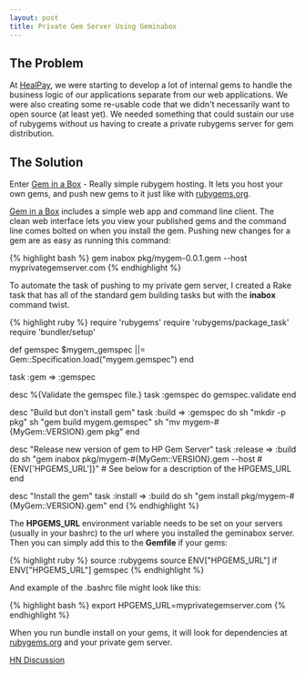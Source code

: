```yaml
---
layout: post
title: Private Gem Server Using Geminabox
---
```


The Problem
-----------

At [HealPay](http://www.healpay.com), we were starting to develop a lot of internal gems to handle the business logic of our applications separate from our web applications. We were also creating some re-usable code that we didn't necessarily want to open source (at least yet). We needed something that could sustain our use of rubygems without us having to create a private rubygems server for gem distribution.

The Solution
------------

Enter [Gem in a Box](https://github.com/cwninja/geminabox) - Really simple rubygem hosting. It lets you host your own gems, and push new gems to it just like with [rubygems.org](http://rubygems.org).

[Gem in a Box](https://github.com/cwninja/geminabox) includes a simple web app and command line client. The clean web interface lets you view your published gems and the command line comes bolted on when you install the gem. Pushing new changes for a gem are as easy as running this command:

{% highlight bash %}
gem inabox pkg/mygem-0.0.1.gem --host myprivategemserver.com
{% endhighlight %}

To automate the task of pushing to my private gem server, I created a Rake task that has all of the standard gem building tasks but with the **inabox** command twist.

{% highlight ruby %}
require 'rubygems'
require 'rubygems/package_task'
require 'bundler/setup'

def gemspec
  $mygem_gemspec ||= Gem::Specification.load("mygem.gemspec")
end

task :gem => :gemspec

desc %{Validate the gemspec file.}
task :gemspec do
  gemspec.validate
end

desc "Build but don't install gem"
task :build => :gemspec do
  sh "mkdir -p pkg"
  sh "gem build mygem.gemspec"
  sh "mv mygem-#{MyGem::VERSION}.gem pkg"
end

desc "Release new version of gem to HP Gem Server"
task :release => :build do
  sh "gem inabox pkg/mygem-#{MyGem::VERSION}.gem --host #{ENV['HPGEMS_URL']}" # See below for a description of the HPGEMS_URL 
end

desc "Install the gem"
task :install => :build do
  sh "gem install pkg/mygem-#{MyGem::VERSION}.gem"
end
{% endhighlight %}

The **HPGEMS_URL** environment variable needs to be set on your servers (usually in your bashrc) to the url where you installed the geminabox server. Then you can simply add this to the **Gemfile** if your gems:

{% highlight ruby %}
source :rubygems
source ENV["HPGEMS_URL"] if ENV["HPGEMS_URL"]
gemspec
{% endhighlight %}

And example of the .bashrc file might look like this:

{% highlight bash %}
export HPGEMS_URL=myprivategemserver.com
{% endhighlight %}

When you run bundle install on your gems, it will look for dependencies at [rubygems.org](http://rubygems.org) and your private gem server.

[HN Discussion](http://news.ycombinator.com/item?id=3975365)